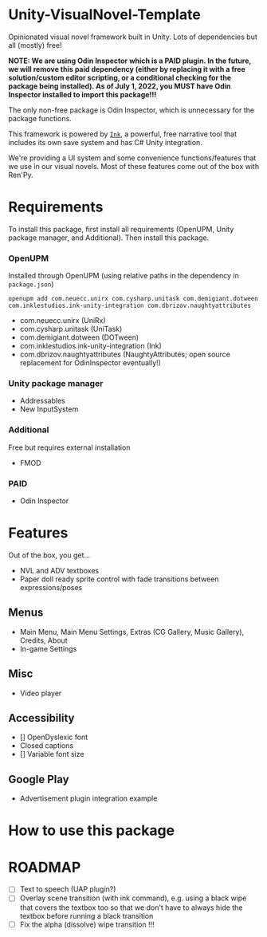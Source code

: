 # Unity-VisualNovel-Template
Opinionated visual novel framework built in Unity. Lots of dependencies but all (mostly) free!

**NOTE: We are using Odin Inspector which is a PAID plugin. In the future, we will remove this paid dependency (either by replacing it with a free solution/custom editor scripting, or a conditional checking for the package being installed). As of July 1, 2022, you MUST have Odin Inspector installed to import this package!!!**

The only non-free package is Odin Inspector, which is unnecessary for the package functions.

This framework is powered by [`Ink`](https://openupm.com/packages/com.inklestudios.ink-unity-integration/), a powerful, free narrative tool that includes its own save system
and has C# Unity integration. 

We're providing a UI system and some convenience functions/features that we use in our visual novels. Most of these features come out of the box with Ren'Py.

# Requirements
To install this package, first install all requirements (OpenUPM, Unity package manager, and Additional). Then install this package.

### OpenUPM
Installed through OpenUPM (using relative paths in the dependency in `package.json`)

```openupm add com.neuecc.unirx com.cysharp.unitask com.demigiant.dotween com.inklestudios.ink-unity-integration com.dbrizov.naughtyattributes```

* com.neuecc.unirx (UniRx)
* com.cysharp.unitask (UniTask)
* com.demigiant.dotween (DOTween)
* com.inklestudios.ink-unity-integration (Ink)
* com.dbrizov.naughtyattributes (NaughtyAttributes; open source replacement for OdinInspector eventually!)

### Unity package manager

* Addressables
* New InputSystem
### Additional
Free but requires external installation

* FMOD

### PAID

* Odin Inspector
# Features
Out of the box, you get...

* NVL and ADV textboxes
* Paper doll ready sprite control with fade transitions between expressions/poses
## Menus

* Main Menu, Main Menu Settings, Extras (CG Gallery, Music Gallery), Credits, About
* In-game Settings

## Misc
* Video player

## Accessibility

* [] OpenDyslexic font
* Closed captions
* [] Variable font size 

## Google Play

* Advertisement plugin integration example
# How to use this package

# ROADMAP
- [ ] Text to speech (UAP plugin?)
- [ ] Overlay scene transition (with ink command), e.g. using a black wipe that covers the textbox too so that we don't have to always hide the textbox before running a black transition
- [ ] Fix the alpha (dissolve) wipe transition !!!
